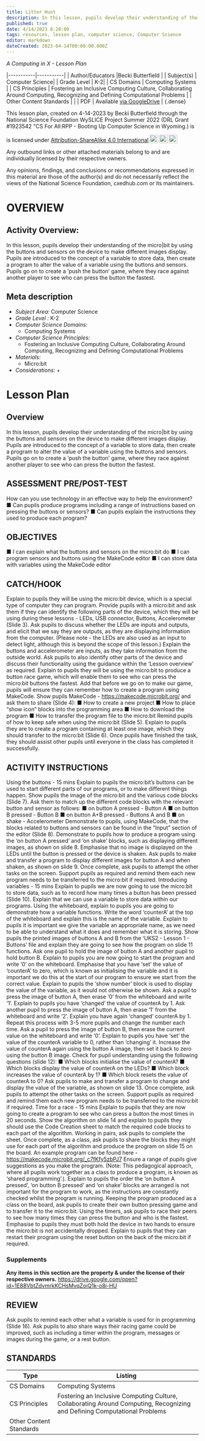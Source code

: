 ```yaml
---
title: Litter Hunt
description: In this lesson, pupils develop their understanding of the micro|bit by using the buttons and sensors on the device to make different images display. Pupils are introduced to the concept of a variable to store data, then create a program to alter the value of a variable using the buttons and sensors. Pupils go on to create a ‘push the button’ game, where they race against another player to see who can press the button the fastest.
published: true
date: 4/14/2023 8:28:00
tags: resources, lesson plan, computer science, Computer Science 
editor: markdown
dateCreated: 2023-04-14T00:00:00.000Z
---
```

*A Computing in X - Lesson Plan*

|-----------|-----------|
| Author/Educators |Becki Butterfield |
| Subject(s) | Computer Science|
| Grade Level | K-2|
| CS Domains | Computing Systems |
| CS Principles | Fostering an Inclusive Computing Culture, Collaborating Around Computing, Recognizing and Defining Computational Problems |
| Other Content Standards |  | 
| PDF | Available [via GoogleDrive](https://drive.google.com/open?id=19QQKR6aQ0mmNcELassQyhpcYteAQq-Cc) |
{.dense}






This lesson plan, created on 4-14-2023 by Becki Butterfield through the National Science Foundation WySLICE Project Summer 2022 (DRL Grant #1923542 "CS For All:RPP - Booting Up Computer Science in Wyoming.) is  <p xmlns:cc="http://creativecommons.org/ns#" >  is licensed under <a href="http://creativecommons.org/licenses/by-sa/4.0/?ref=chooser-v1" target="_blank" rel="license noopener noreferrer" style="display:inline-block;">Attribution-ShareAlike 4.0 International<img style="height:22px!important;margin-left:3px;vertical-align:text-bottom;" src="https://mirrors.creativecommons.org/presskit/icons/cc.svg?ref=chooser-v1"><img style="height:22px!important;margin-left:3px;vertical-align:text-bottom;" src="https://mirrors.creativecommons.org/presskit/icons/by.svg?ref=chooser-v1"><img style="height:22px!important;margin-left:3px;vertical-align:text-bottom;" src="https://mirrors.creativecommons.org/presskit/icons/sa.svg?ref=chooser-v1"></a></p>


Any outbound links or other attached materials belong to and are individually licensed by their respective owners. 


Any opinions, findings, and conclusions or recommendations expressed in this material are those of the author(s) and do not necessarily reflect the views of the National Science Foundation, cxedhub.com or its maintainers.


# OVERVIEW
## Activity Overview:  
In this lesson, pupils develop their understanding of the micro|bit by using the buttons and sensors on the device to make different images display. Pupils are introduced to the concept of a variable to store data, then create a program to alter the value of a variable using the buttons and sensors. Pupils go on to create a ‘push the button’ game, where they race against another player to see who can press the button the fastest.
## Meta description
+ *Subject Area:* Computer Science 
+ *Grade Level :* K-2 
+ *Computer Science Domains:*
   + Computing Systems
+ *Computer Science Principles:*
   + Fostering an Inclusive Computing Culture, Collaborating Around Computing, Recognizing and Defining Computational Problems
+ *Materials:* 
   + Micro:bit
+ *Considerations:*
   + 


# Lesson Plan
## Overview
In this lesson, pupils develop their understanding of the micro|bit by using the buttons and sensors on the device to make different images display. Pupils are introduced to the concept of a variable to store data, then create a program to alter the value of a variable using the buttons and sensors. Pupils go on to create a ‘push the button’ game, where they race against another player to see who can press the button the fastest.
## ASSESSMENT PRE/POST-TEST
How can you use technology in an effective way to help the environment? 
■ Can pupils produce programs including a range of instructions based on pressing the buttons or sensors?
■ Can pupils explain the instructions they used to produce each program?
## OBJECTIVES
■ I can explain what the buttons and sensors on the micro:bit do
■ I can program sensors and buttons using the MakeCode editor
 ■ I can store data with variables using the MakeCode editor


## CATCH/HOOK
Explain to pupils they will be using the micro:bit device, which is a special type of computer they can program. Provide pupils with a micro:bit and ask them if they can identify the following parts of the device, which they will be using during these lessons - LEDs, USB connector, Buttons, Accelerometer (Slide 3).
Ask pupils to discuss whether the LEDs are inputs and outputs, and elicit that we say they are outputs, as they are displaying information from the computer. (Please note - the LEDs are also used as an input to detect light, although this is beyond the scope of this lesson.) Explain the buttons and accelerometer are inputs, as they take information from the outside world. Ask pupils to also identify other parts of the device and discuss their functionality using the guidance within the ‘Lesson overview’ as required.
Explain to pupils they will be using the micro:bit to produce a button race game, which will enable them to see who can press the micro:bit buttons the fastest. Add that before we go on to make our game, pupils will ensure they can remember how to create a program using MakeCode.
Show pupils MakeCode - https://makecode.microbit.org/ and ask them to share (Slide 4):
■ How to create a new project
■ How to place “show icon” blocks into the programming area
■ How to download the program
■ How to transfer the program file to the micro:bit
Remind pupils of how to keep safe when using the micro:bit (Slide 5). Explain to pupils they are to create a program containing at least one image, which they should transfer to the micro:bit (Slide 6). Once pupils have finished the task, they should assist other pupils until everyone in the class has completed it successfully.


## ACTIVITY INSTRUCTIONS
Using the buttons - 15 mins
Explain to pupils the micro:bit’s buttons can be used to start different parts of our programs, or to make different things happen. Show pupils the image of the micro:bit and the various code blocks (Slide 7). Ask them to match up the different code blocks with the relevant button and sensor as follows:
■ on button A pressed - Button A
■ on button B pressed - Button B
■ on button A+B pressed - Buttons A and B
■ on shake - Accelerometer
Demonstrate to pupils, using MakeCode, that the blocks related to buttons and sensors can be found in the “Input” section of the editor (Slide 8). Demonstrate to pupils how to produce a program using the ‘on button A pressed’ and ‘on shake’ blocks, such as displaying different images, as shown on slide 8. Emphasise that no image is displayed on the LEDs until the button is pressed or the device is shaken.
Ask pupils to make and transfer a program to display different images for button A and when shaken, as shown on slide 9. Once complete, ask pupils to attempt the other tasks on the screen. Support pupils as required and remind them each new program needs to be transferred to the micro:bit if required.
Introducing variables - 15 mins
Explain to pupils we are now going to use the micro:bit to store data, such as to record how many times a button has been pressed (Slide 10). Explain that we can use a variable to store data within our programs. Using the whiteboard, explain to pupils you are going to demonstrate how a variable functions. Write the word ‘counterA’ at the top of the whiteboard and explain this is the name of the variable. Explain to pupils it is important we give the variable an appropriate name, as we need to be able to understand what it does and remember what it is storing.
Show pupils the printed images of buttons A and B from the ‘UKS2 - Lesson 1 - Buttons’ file and explain they are going to see how the program on slide 11 functions. Ask one pupil to hold the image of button A and another pupil to hold button B. Explain to pupils you are now going to start the program and write ‘0’ on the whiteboard. Emphasise that you have ‘set’ the value of ‘counterA’ to zero, which is known as initialising the variable and it is important we do this at the start of our program to ensure we start from the correct value. Explain to pupils the ‘show number’ block is used to display the value of the variable, as it would not otherwise be shown.
Ask a pupil to press the image of button A, then erase ‘0’ from the whiteboard and write ‘1’. Explain to pupils you have ‘changed’ the value of counterA by 1. Ask another pupil to press the image of button A, then erase ‘1’ from the whiteboard and write ‘2’. Explain you have again ‘changed’ counterA by 1. Repeat this process with 3-5 more pupils and change the number each time.
Ask a pupil to press the image of button B, then erase the current value on the whiteboard and write ‘0’. Explain to pupils you have ‘set’ the value of the counterA variable to 0, rather than ‘changing’ it. Increase the value of counterA again using the button A image, then set it back to zero using the button B image.
Check for pupil understanding using the following questions (slide 12):
■ Which blocks initialise the value of counterA?
■ Which blocks display the value of counterA on the LEDs?
■ Which block increases the value of counterA by 1? ■ Which block resets the value of counterA to 0?
Ask pupils to make and transfer a program to change and display the value of the variable, as shown on slide 13. Once complete, ask pupils to attempt the other tasks on the screen. Support pupils as required and remind them each new program needs to be transferred to the micro:bit if required.
Time for a race - 15 mins
Explain to pupils that they are now going to create a program to see who can press a button the most times in 20 seconds. Show the algorithm on slide 14 and explain to pupils they should use the Code Creation sheet to match the required code blocks to each part of the algorithm. Working in pairs, ask pupils to complete the sheet.
Once complete, as a class, ask pupils to share the blocks they might use for each part of the algorithm and produce the program on slide 15 on the board. An example program can be found here - https://makecode.microbit.org/_c7fKfy5zbPJ7 Ensure a range of pupils give suggestions as you make the program. (Note: This pedagogical approach, where all pupils work together as a class to produce a program, is known as ‘shared programming’.). Explain to pupils the order the ‘on button A pressed’, ‘on button B pressed’ and ‘on shake’ blocks are arranged is not important for the program to work, as the instructions are constantly checked whilst the program is running.
Keeping the program produced as a class on the board, ask pupils to create their own button pressing game and to transfer it to the micro:bit. Using the timers, ask pupils to race their peers to see how many times they can press the button and who is the fastest. Emphasise to pupils they must both hold the device in two hands to ensure the micro:bit is not accidentally dropped. Explain to pupils that they can restart their program using the reset button on the back of the micro:bit if required.


### Supplements
**Any items in this section are the property & under the license of their respective owners.**
https://drive.google.com/open?id=1E88VbtZdvmrkKCHsMvqZoiQ1k-o8i-HU




## REVIEW
Ask pupils to remind each other what a variable is used for in programming (Slide 16). Ask pupils to also share ways their racing game could be improved, such as including a timer within the program, messages or images during the game, or a rest button.
## STANDARDS        
| Type | Listing | 
|-----------|-----------|
| CS Domains  | Computing Systems|
| CS Principles   | Fostering an Inclusive Computing Culture, Collaborating Around Computing, Recognizing and Defining Computational Problems|
| Other Content Standards |   |